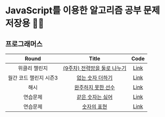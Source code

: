 # JavaScript를 이용한 알고리즘 공부 문제 저장용 🤜🏼

## 프로그래머스
|Round|Title|Code|
|:-------:|:-----:|:---:|
|위클리 챌린지|[(9주차) 전력망을 둘로 나누기](https://programmers.co.kr/learn/courses/30/lessons/86971)|[Link](https://github.com/hogumachu/Coding-Test_JS/blob/master/Programmers/%EC%A0%84%EB%A0%A5%EB%A7%9D%EC%9D%84%20%EB%91%98%EB%A1%9C%20%EB%82%98%EB%88%84%EA%B8%B0.js)|
|월간 코드 챌린지 시즌3|[없는 숫자 더하기](https://programmers.co.kr/learn/courses/30/lessons/86051)|[Link](https://hogumachu.tistory.com/4)|
|해시|[완주하지 못한 선수](https://programmers.co.kr/learn/courses/30/lessons/42576)|[Link](https://hogumachu.tistory.com/3)|
|연습문제|[같은 숫자는 싫어](https://programmers.co.kr/learn/courses/30/lessons/12906)|[Link](https://hogumachu.tistory.com/5)|
|연습문제|[숫자의 표현](https://programmers.co.kr/learn/courses/30/lessons/12924)|[Link](https://hogumachu.tistory.com/6)|

